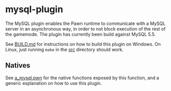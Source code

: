 # mysql-plugin
The MySQL plugin enables the Pawn runtime to communicate with a MySQL server in an asynchronous way, in order to not block execution of the rest of the gamemode. The plugin has currently been build against MySQL 5.5.

See [BUILD.md](BUILD.md) for instructions on how to build this plugin on Windows. On Linux, just running `make` in the [src](src/) directory should work.

## Natives
See [a_mysql.pwn](server/a_mysql.pwn) for the native functions exposed by this function, and a generic explanation on how to use this plugin.
